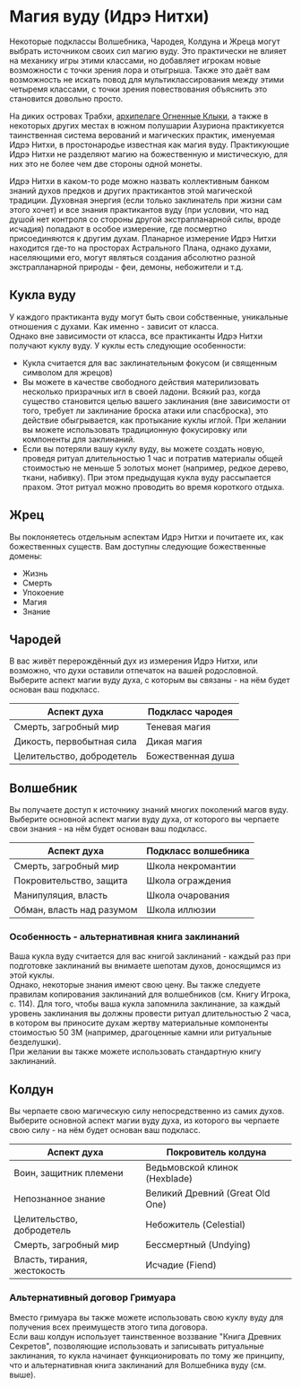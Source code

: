 # Магия вуду (Идрэ Нитхи)
Некоторые подклассы Волшебника, Чародея, Колдуна и Жреца могут выбрать источником своих сил магию вуду. Это практически не
влияет на механику игры этими классами, но добавляет игрокам новые возможности с точки зрения лора и отыгрыша. Также это даёт вам
возможность не искать повод для мультиклассирования между этими четыремя классами, с точки зрения повествования объяснить это становится
довольно просто.

На диких островах Трабхи, [архипелаге Огненные Клыки](/locations/fire-fangs?id=Архипелаг-Огненные-Клыки), а также в некоторых других местах в южном полушарии Азуриона практикуется таинственная система верований и магических практик, именуемая Идрэ Нитхи, в простонародье известная как магия вуду. Практикующие Идрэ Нитхи не разделяют магию на божественную и мистическую, для них это не более чем две стороны одной монеты.

Идрэ Нитхи в каком-то роде можно назвать коллективным банком знаний духов предков и других практикантов этой магической традиции. Духовная энергия (если только заклинатель при жизни сам этого хочет) и все знания практикантов вуду (при условии, что над душой нет контроля со стороны другой экстрапланарной силы, вроде исчадия) попадают в особое измерение, где посмертно присоединяются к другим духам. Планарное измерение Идрэ Нитхи находится где-то на просторах Астрального Плана, однако духами, населяющими его, могут являться создания абсолютно разной экстрапланарной природы - феи, демоны, небожители и т.д.

## Кукла вуду
У каждого практиканта вуду могут быть свои собственные, уникальные отношения с духами. Как именно - зависит от класса.  
Однако вне зависимости от класса, все практиканты Идрэ Нитхи получают куклу вуду. У куклы есть следующие особенности:
- Кукла считается для вас заклинательным фокусом (и священным символом для жрецов)
- Вы можете в качестве свободного действия материлизовать несколько призрачных игл в своей ладони. Всякий раз, когда существо становится целью вашего заклинания (вне зависимости от того, требует ли заклинание броска атаки или спасброска), это действие обыгрывается, как протыкание куклы иглой. При желании вы можете использовать традиционную фокусировку или компоненты для заклинаний.
- Если вы потеряли вашу куклу вуду, вы можете создать новую, проведя ритуал длительностью 1 час и потратив материалы общей стоимостью не меньше 5 золотых монет (например, редкое дерево, ткани, набивку). При этом предыдущая кукла вуду рассыпается прахом. Этот ритуал можно проводить во время короткого отдыха.

## Жрец
Вы поклоняетесь отдельным аспектам Идрэ Нитхи и почитаете их, как божественных существ. Вам доступны следующие божественные домены:
- Жизнь
- Смерть
- Упокоение
- Магия
- Знание

## Чародей
В вас живёт перерождённый дух из измерения Идрэ Нитхи, или возможно, что духи оставили отпечаток на вашей родословной.  
Выберите аспект магии вуду духа, с которым вы связаны - на нём будет основан ваш подкласс.

| Аспект духа               | Подкласс чародея |  
|---------------------------|-------------------|  
| Смерть, загробный мир     | Теневая магия |
| Дикость, первобытная сила | Дикая магия |
| Целительство, добродетель | Божественная душа |


## Волшебник
Вы получаете доступ к источнику знаний многих поколений магов вуду.  
Выберите основной аспект магии вуду духа, от которого вы черпаете свои знания - на нём будет основан ваш подкласс.

| Аспект духа               | Подкласс волшебника |  
|---------------------------|-------------------|  
| Смерть, загробный мир     | Школа некромантии |
| Покровительство, защита   | Школа ограждения |
| Манипуляция, власть       | Школа очарования |
| Обман, власть над разумом | Школа иллюзии    |

### Особенность - альтернативная книга заклинаний
Ваша кукла вуду считается для вас книгой заклинаний - каждый раз при подготовке заклинаний вы внимаете шепотам духов, доносящимся
из этой куклы.  
Однако, некоторые знания имеют свою цену. Вы также следуете правилам копирования заклинаний для волшебников (см. Книгу Игрока, с. 114).
Для того, чтобы ваша кукла запомнила заклинание, за каждый уровень заклинания вы должны провести ритуал длительностью 2 часа, в котором вы приносите духам жертву материальные
компоненты стоимостью 50 ЗМ (например, драгоценные камни или ритуальные безделушки).  
При желании вы также можете использовать стандартную книгу заклинаний.

## Колдун
Вы черпаете свою магическую силу непосредственно из самих духов.  
Выберите основной аспект магии вуду духа, из которого вы черпаете свою силу - на нём будет основан ваш подкласс.

| Аспект духа               | Покровитель колдуна |  
|---------------------------|-------------------|  
| Воин, защитник племени    | Ведьмовской клинок (Hexblade) |
| Непознанное знание        | Великий Древний (Great Old One) |
| Целительство, добродетель | Небожитель (Celestial) |
| Смерть, загробный мир     | Бессмертный (Undying) |
| Власть, тирания, жестокость | Исчадие (Fiend) |

### Альтернативный договор Гримуара
Вместо гримуара вы также можете использовать свою куклу вуду для получения всех преимуществ этого типа договора.  
Если ваш колдун использует таинственное воззвание "Книга Древних Секретов", позволяющие использовать и записывать ритуальные заклинания, то кукла начинает функционировать по тому же принципу, что и альтернативная книга заклинаний для Волшебника вуду (см. выше).